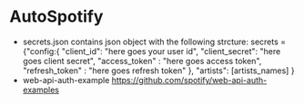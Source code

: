 # AutoSpotify
* secrets.json contains json object with the following strcture:
 secrets = {"config:{
    "client_id": "here goes your user id",
    "client_secret": "here goes client secret",
    "access_token" : "here goes access token",
    "refresh_token" : "here goes refresh token"
 }, "artists":
    [artists_names]
    }
* web-api-auth-example https://github.com/spotify/web-api-auth-examples
